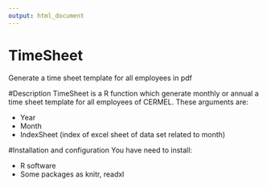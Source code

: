 ```yaml
---
output: html_document
---
```

# TimeSheet
Generate a time sheet template for all employees in pdf

#Description
TimeSheet is a R function which generate monthly or annual a time sheet template for all employees of CERMEL. These arguments are:
- Year
- Month
- IndexSheet (index of excel sheet of data set related to month)

#Installation and configuration
You have need to install:
- R software
- Some packages as knitr, readxl
